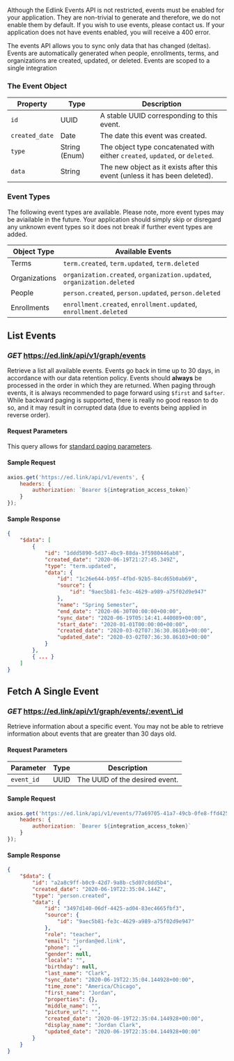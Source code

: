 <div class="card notice">
    <p>
        Although the Edlink Events API is not restricted, events must be enabled for your application. They are non-trivial to generate and therefore, we do not enable them
        by default. If you wish to use events, please contact us. If your application does not have events enabled, you will receive a 400 error.
    </p>
</div>

The events API allows you to sync only data that has changed (deltas). Events are automatically generated when people, enrollments, terms, and organizations are created, updated, or deleted. Events are scoped to a single integration

### The Event Object

| Property | Type | Description |
|---|---|---|
| `id` | UUID | A stable UUID corresponding to this event. |
| `created_date` | Date | The date this event was created. |
| `type` | String (Enum) | The object type concatenated with either `created`, `updated`, or `deleted`. |
| `data` | String | The new object as it exists after this event (unless it has been deleted). |

### Event Types

The following event types are available. Please note, more event types may be aviailable in the future. Your application should simply skip or disregard any unknown event types so it does not break if further event types are added.

| Object Type | Available Events |
|---|---|
| Terms | `term.created`, `term.updated`, `term.deleted` |
| Organizations | `organization.created`, `organization.updated`, `organization.deleted` |
| People | `person.created`, `person.updated`, `person.deleted` |
| Enrollments | `enrollment.created`, `enrollment.updated`, `enrollment.deleted` |

## List Events
### *GET* https://ed.link/api/v1/graph/events

Retrieve a list all available events. Events go back in time up to 30 days, in accordance with our data retention policy. Events should **always** be processed in the order in which they are returned. When paging through events, it is always recommended to page forward using `$first` and `$after`. While backward paging is supported, there is really no good reason to do so, and it may result in corrupted data (due to events being applied in reverse order).

#### Request Parameters

This query allows for [standard paging parameters](/docs/graph/paginated-requests).

#### Sample Request

```javascript
axios.get('https://ed.link/api/v1/events', {
    headers: {
        authorization: `Bearer ${integration_access_token}`
    }
});
```

#### Sample Response

```json
{
    "$data": [
        {
            "id": "1ddd5890-5d37-4bc9-88da-3f5980446ab8",
            "created_date": "2020-06-19T21:27:45.349Z",
            "type": "term.updated",
            "data": {
                "id": "1c26e644-b95f-4fbd-92b5-84cd65b0ab69",
                "source": {
                    "id": "9aec5b81-fe3c-4629-a989-a75f02d9e947"
                },
                "name": "Spring Semester",
                "end_date": "2020-06-30T00:00:00+00:00",
                "sync_date": "2020-06-19T05:14:41.440089+00:00",
                "start_date": "2020-01-01T00:00:00+00:00",
                "created_date": "2020-03-02T07:36:30.86103+00:00",
                "updated_date": "2020-03-02T07:36:30.86103+00:00"
            }
        },
        { ... }
    ]
}
```

## Fetch A Single Event
### *GET* https://ed.link/api/v1/graph/events/:event\_id

Retrieve information about a specific event. You may not be able to retrieve information about events that are greater than 30 days old.

#### Request Parameters

| Parameter | Type | Description |
|---|---|---|
| `event_id` | UUID | The UUID of the desired event. |


#### Sample Request

```javascript
axios.get('https://ed.link/api/v1/events/77a69705-41a7-49cb-0fe8-ffd425f9716f', {
    headers: {
        authorization: `Bearer ${integration_access_token}`
    }
});
```

#### Sample Response

```json
{
    "$data": {
        "id": "a2a8c9ff-b0c9-42d7-9a8b-c5d07c8dd5b4",
        "created_date": "2020-06-19T22:35:04.144Z",
        "type": "person.created",
        "data": {
            "id": "3497d140-06df-4425-ad04-83ec4665fbf3",
            "source": {
                "id": "9aec5b81-fe3c-4629-a989-a75f02d9e947"
            },
            "role": "teacher",
            "email": "jordan@ed.link",
            "phone": "",
            "gender": null,
            "locale": "",
            "birthday": null,
            "last_name": "Clark",
            "sync_date": "2020-06-19T22:35:04.144928+00:00",
            "time_zone": "America/Chicago",
            "first_name": "Jordan",
            "properties": {},
            "middle_name": "",
            "picture_url": "",
            "created_date": "2020-06-19T22:35:04.144928+00:00",
            "display_name": "Jordan Clark",
            "updated_date": "2020-06-19T22:35:04.144928+00:00"
        }
    }
}
```
